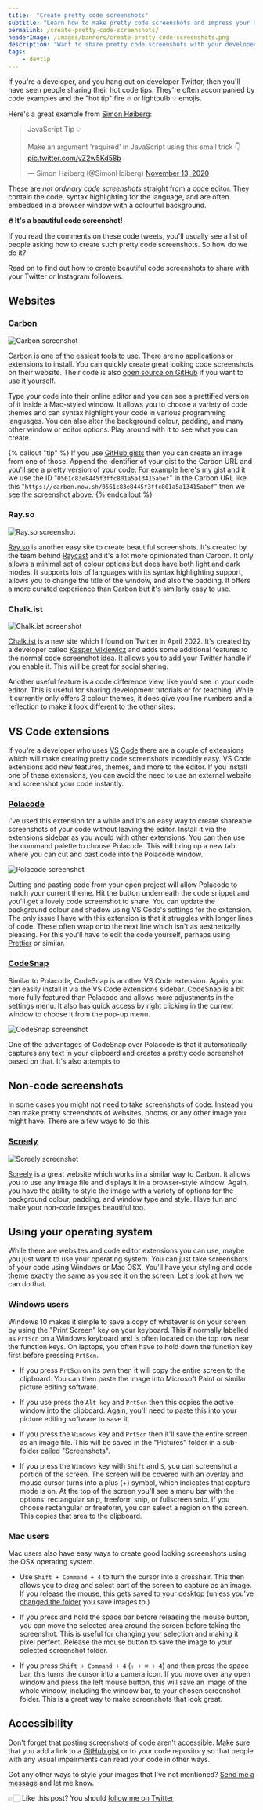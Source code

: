 ```yaml
---
title:  "Create pretty code screenshots"
subtitle: "Learn how to make pretty code screenshots and impress your developer friends on Twitter!"
permalink: /create-pretty-code-screenshots/
headerImage: /images/banners/create-pretty-code-screenshots.png
description: "Want to share pretty code screenshots with your developer friends on Twitter? Read on to find out how."
tags:
    - devtip
---
```


If you're a developer, and you hang out on developer Twitter, then you'll have seen people sharing their hot code tips. They're often accompanied by code examples and the "hot tip" fire 🔥 or lightbulb 💡 emojis.

Here's a great example from [Simon Høiberg](https://twitter.com/SimonHoiberg):

<blockquote class="twitter-tweet"><p lang="en" dir="ltr">JavaScript Tip 💡<br><br>Make an argument &#39;required&#39; in JavaScript using this small trick 👇 <a href="https://t.co/yZ2w5Kd58b">pic.twitter.com/yZ2w5Kd58b</a></p>&mdash; Simon Høiberg (@SimonHoiberg) <a href="https://twitter.com/SimonHoiberg/status/1327314535540162565?ref_src=twsrc%5Etfw">November 13, 2020</a></blockquote> <script async src="https://platform.twitter.com/widgets.js" charset="utf-8"></script>

These are _not ordinary code screenshots_ straight from a code editor. They contain the code, syntax highlighting for the language, and are often embedded in a browser window with a colourful background.

**🔥 It's a beautiful code screenshot!**

If you read the comments on these code tweets, you'll usually see a list of people asking how to create such pretty code screenshots. So how do we do it?

Read on to find out how to create beautiful code screenshots to share with your Twitter or Instagram followers.

## Websites
### [Carbon](https://carbon.now.sh)

![Carbon screenshot](/images/posts/carbon-screenshot.png)

[Carbon](https://carbon.now.sh/) is one of the easiest tools to use. There are no applications or extensions to install. You can quickly create great looking code screenshots on their website. Their code is also [open source on GitHub](https://github.com/carbon-app/carbon) if you want to use it yourself.

Type your code into their online editor and you can see a prettified version of it inside a Mac-styled window. It allows you to choose a variety of code themes and can syntax highlight your code in various programming languages. You can also alter the background colour, padding, and many other window or editor options. Play around with it to see what you can create.

{% callout "tip" %}
If you use [GitHub gists](https://docs.github.com/en/free-pro-team@latest/github/writing-on-github/creating-gists) then you can create an image from one of those. Append the identifier of your gist to the Carbon URL and you'll see a pretty version of your code. For example here's [my gist](https://gist.github.com/MarcL/0561c83e8445f3ffc801a5a13415abef) and it we use the ID "`0561c83e8445f3ffc801a5a13415abef`" in the Carbon URL like this "`https://carbon.now.sh/0561c83e8445f3ffc801a5a13415abef`" then we see the screenshot above.
{% endcallout %}

### Ray.so

![Ray.so screenshot](/images/posts/ray.so-screenshot.png)

[Ray.so](https://ray.so) is another easy site to create beautiful screenshots. It's created by the team behind [Raycast](https://raycast.com/) and it's a lot more opinionated than Carbon. It only allows a minimal set of colour options but does have both light and dark modes. It supports lots of languages with its syntax highlighting support, allows you to change the title of the window, and also the padding. It offers a more curated experience than Carbon but it's similarly easy to use.

### Chalk.ist

![Chalk.ist screenshot](/images/posts/chalkist-screenshot.png)

[Chalk.ist](https://chalk.ist/) is a new site which I found on Twitter in April 2022. It's created by a developer called [Kasper Mikiewicz](https://twitter.com/Idered) and adds some additional features to the normal code screenshot idea. It allows you to add your Twitter handle if you enable it. This will be great for social sharing.

Another useful feature is a code difference view, like you'd see in your code editor. This is useful for sharing development tutorials or for teaching. While it currently only offers 3 colour themes, it does give you line numbers and a reflection to make it look different to the other sites.
## VS Code extensions

If you're a developer who uses [VS Code](https://code.visualstudio.com/) there are a couple of extensions which will make creating pretty code screenshots incredibly easy. VS Code extensions add new features, themes, and more to the editor. If you install one of these extensions, you can avoid the need to use an external website and screenshot your code instantly.

### [Polacode](https://marketplace.visualstudio.com/items?itemName=pnp.polacode)

I've used this extension for a while and it's an easy way to create shareable screenshots of your code without leaving the editor. Install it via the extensions sidebar as you would with other extensions. You can then use the command palette to choose Polacode. This will bring up a new tab where you can cut and past code into the Polacode window.

![Polacode screenshot](/images/posts/polacode-screenshot.png)

Cutting and pasting code from your open project will allow Polacode to match your current theme. Hit the button underneath the code snippet and you'll get a lovely code screenshot to share. You can update the background colour and shadow using VS Code's settings for the extension. The only issue I have with this extension is that it struggles with longer lines of code. These often wrap onto the next line which isn't as aesthetically pleasing. For this you'll have to edit the code yourself, perhaps using [Prettier](https://prettier.io/) or similar.

### [CodeSnap](https://marketplace.visualstudio.com/items?itemName=adpyke.codesnap)

Similar to Polacode, CodeSnap is another VS Code extension. Again, you can easily install it via the VS Code extensions sidebar. CodeSnap is a bit more fully featured than Polacode and allows more adjustments in the settings menu. It also has quick access by right clicking in the current window to choose it from the pop-up menu.

![CodeSnap screenshot](/images/posts/codesnap-screenshot.png)

One of the advantages of CodeSnap over Polacode is that it automatically captures any text in your clipboard and creates a pretty code screenshot based on that. It's also attempts to

## Non-code screenshots

In some cases you might not need to take screenshots of code. Instead you can make pretty screenshots of websites, photos, or any other image you might have. There are a few ways to do this.

### [Screely](https://www.screely.com/)

![Screely screenshot](/images/posts/screely-screenshot.png)

[Screely](https://www.screely.com/) is a great website which works in a similar way to Carbon. It allows you to use any image file and displays it in a browser-style window. Again, you have the ability to style the image with a variety of options for the background colour, padding, and window type and style. Have fun and make your non-code images beautiful too.

## Using your operating system

While there are websites and code editor extensions you can use, maybe you just want to use your operating system. You can just take screenshots of your code using Windows or Mac OSX. You'll have your styling and code theme exactly the same as you see it on the screen. Let's look at how we can do that.

### Windows users

Windows 10 makes it simple to save a copy of whatever is on your screen by using the "Print Screen" key on your keyboard. This if normally labelled as `PrtScn` on a Windows keyboard and is often located on the top row near the function keys. On laptops, you often have to hold down the function key first before pressing `PrtScn`.

- If you press `PrtScn` on its own then it will copy the entire screen to the clipboard. You can then paste the image into Microsoft Paint or similar picture editing software.

- If you use press the `Alt key` and `PrtScn` then this copies the active window into the clipboard. Again, you'll need to paste this into your picture editing software to save it.

- If you press the `Windows` key and `PrtScn` then it'll save the entire screen as an image file. This will be saved in the "Pictures" folder in a sub-folder called "Screenshots".

- If you press the `Windows` key with `Shift` and `S`, you can screenshot a portion of the screen. The screen will be covered with an overlay and mouse cursor turns into a plus (+) symbol, which indicates that capture mode is on. At the top of the screen you'll see a menu bar with the options: rectangular snip, freeform snip, or fullscreen snip. If you choose rectangular or freeform, you can select a region on the screen. This copies that area to the clipboard.

### Mac users

Mac users also have easy ways to create good looking screenshots using the OSX operating system.

- Use `Shift + Command + 4` to turn the cursor into a crosshair. This then allows you to drag and select part of the screen to capture as an image. If you release the mouse, this gets saved to your desktop (unless you've [changed the folder](https://www.macworld.co.uk/how-to/change-where-mac-screenshots-saved-3682381/) you save images to.)

- If you press and hold the space bar before releasing the mouse button, you can move the selected area around the screen before taking the screenshot. This is useful for changing your selection and making it pixel perfect. Release the mouse button to save the image to your selected screenshot folder.

- If you press `Shift + Command + 4` (`⇧ + ⌘ + 4`) and then press the space bar, this turns the cursor into a camera icon. If you move over any open window and press the left mouse button, this will save an image of the whole window, including the window bar, to your chosen screenshot folder. This is a great way to make screenshots that look great.

## Accessibility

Don't forget that posting screenshots of code aren't accessible. Make sure that you add a link to a [GitHub gist](https://gist.github.com) or to your code repository so that people with any visual impairments can read your code in other ways.

Got any other ways to style your images that I've not mentioned? [Send me a message](/contact/) and let me know.

👉🏻 Like this post? You should [follow me on Twitter]({{socialMedia.twitter.url}})

